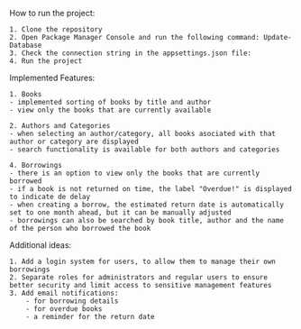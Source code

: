 ﻿
How to run the project:

	1. Clone the repository
	2. Open Package Manager Console and run the following command: Update-Database
	3. Check the connection string in the appsettings.json file:
	4. Run the project



Implemented Features:

	1. Books
	- implemented sorting of books by title and author
	- view only the books that are currently available

	2. Authors and Categories
	- when selecting an author/category, all books asociated with that author or category are displayed
	- search functionality is available for both authors and categories
	
	4. Borrowings
	- there is an option to view only the books that are currently borrowed
	- if a book is not returned on time, the label "Overdue!" is displayed to indicate de delay
	- when creating a borrow, the estimated return date is automatically set to one month ahead, but it can be manually adjusted
	- borrowings can also be searched by book title, author and the name of the person who borrowed the book

Additional ideas:

	1. Add a login system for users, to allow them to manage their own borrowings
	2. Separate roles for administrators and regular users to ensure better security and limit access to sensitive management features
	3. Add email notifications:
		- for borrowing details
		- for overdue books
		- a reminder for the return date